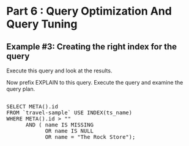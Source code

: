 # Part 6 : Query Optimization And Query Tuning

## Example #3: Creating the right index for the query

Execute this query and look at the results.

Now prefix EXPLAIN to this query. Execute the query and examine the query plan.

<pre id="example"> 
SELECT META().id
FROM `travel-sample` USE INDEX(ts_name)
WHERE META().id > ""
      AND ( name IS MISSING 
            OR name IS NULL
            OR name = "The Rock Store");
</pre>
